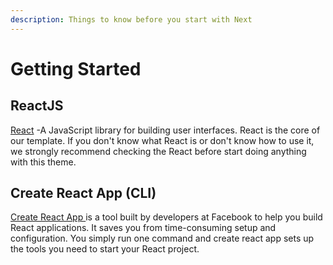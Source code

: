 ```yaml
---
description: Things to know before you start with Next
---
```


# Getting Started

## ReactJS

[React](https://reactjs.org/) -A JavaScript library for building user interfaces. React is the core of our template. If you don't know what React is or don't know how to use it, we strongly recommend checking the React before start doing anything with this theme.

## Create React App \(CLI\)

[Create React App ](https://github.com/facebook/create-react-app)is a tool built by developers at Facebook to help you build React applications. It saves you from time-consuming setup and configuration. You simply run one command and create react app sets up the tools you need to start your React project.

